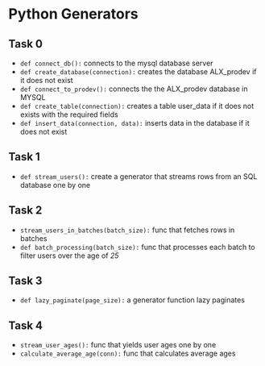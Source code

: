 # Python Generators

## Task 0
- `def connect_db():` connects to the mysql database server
- `def create_database(connection):` creates the database ALX_prodev if it does not exist
- `def connect_to_prodev():` connects the the ALX_prodev database in MYSQL
- `def create_table(connection):` creates a table user_data if it does not exists with the required fields
- `def insert_data(connection, data):` inserts data in the database if it does not exist

## Task 1
- `def stream_users():` create a generator that streams rows from an SQL database one by one

## Task 2
- `stream_users_in_batches(batch_size):` func that fetches rows in batches
- `def batch_processing(batch_size):` func that processes each batch to filter users over the age of *25*

## Task 3
- `def lazy_paginate(page_size):`  a generator function lazy paginates

## Task 4
- `stream_user_ages():` func that yields user ages one by one
- `calculate_average_age(conn):` func that calculates average ages
